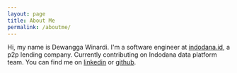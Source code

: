 ```yaml
---
layout: page
title: About Me
permalink: /aboutme/
---
```


Hi, my name is Dewangga Winardi. I'm a software engineer at <a href="https://www.indodana.id/" target="_blank">indodana.id</a>, a p2p lending company. Currently contributing on Indodana data platform team. You can find me on <a href="https://linkedin.com/in/dewangga-winardi" target="_blank">linkedin</a> or <a href="https://github.com/winasforcepta" target="_blank">github</a>.